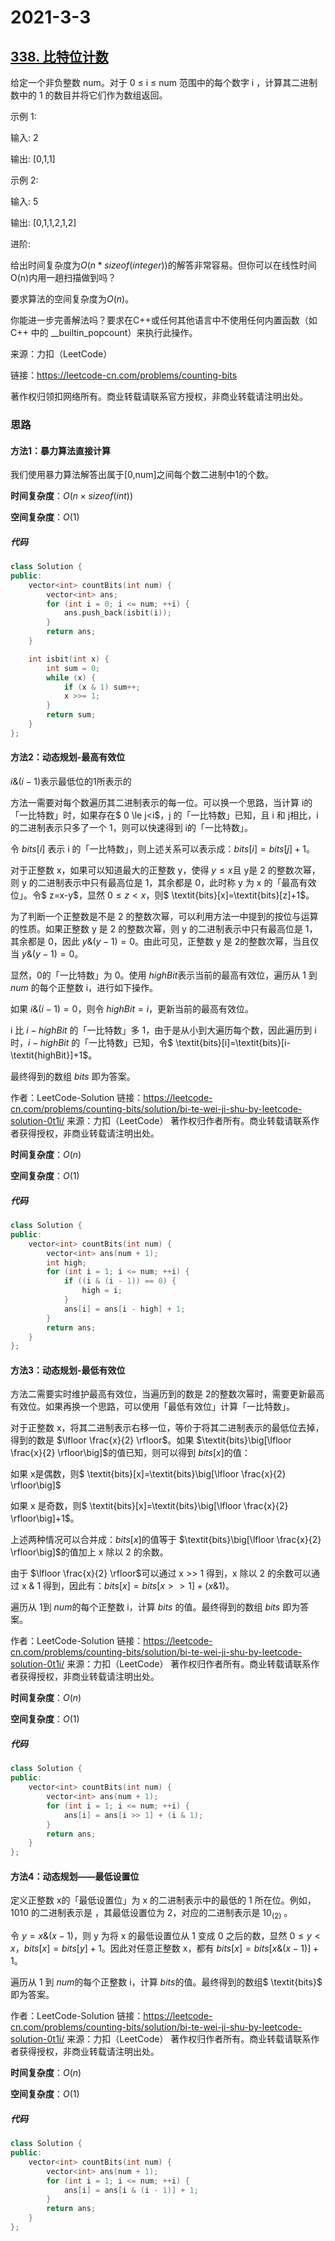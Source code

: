 # 2021-3-3

## [338. 比特位计数](https://leetcode-cn.com/problems/counting-bits/)

给定一个非负整数 num。对于 0 ≤ i ≤ num 范围中的每个数字 i ，计算其二进制数中的 1 的数目并将它们作为数组返回。

示例 1:

输入: 2

输出: [0,1,1]

示例 2:

输入: 5

输出: [0,1,1,2,1,2]

进阶:

给出时间复杂度为$O(n*sizeof(integer))$的解答非常容易。但你可以在线性时间O(n)内用一趟扫描做到吗？

要求算法的空间复杂度为$O(n)$。

你能进一步完善解法吗？要求在C++或任何其他语言中不使用任何内置函数（如 C++ 中的 __builtin_popcount）来执行此操作。

来源：力扣（LeetCode）

链接：https://leetcode-cn.com/problems/counting-bits

著作权归领扣网络所有。商业转载请联系官方授权，非商业转载请注明出处。

### 思路

#### 方法1：暴力算法直接计算



我们使用暴力算法解答出属于[0,num]之间每个数二进制中1的个数。

**时间复杂度**：$O(n\times sizeof(int))$

**空间复杂度**：$O(1)$

##### 代码

```cpp
class Solution {
public:
    vector<int> countBits(int num) {
        vector<int> ans;
        for (int i = 0; i <= num; ++i) {
            ans.push_back(isbit(i));
        }
        return ans;
    }

    int isbit(int x) {
        int sum = 0;
        while (x) {
            if (x & 1) sum++;
            x >>= 1;
        }
        return sum;
    }
};
```

#### 方法2：动态规划-最高有效位

$i\&(i - 1)$表示最低位的1所表示的

方法一需要对每个数遍历其二进制表示的每一位。可以换一个思路，当计算 i的「一比特数」时，如果存在$ 0 \le j<i$，j 的「一比特数」已知，且 i 和 j相比，i的二进制表示只多了一个 1，则可以快速得到 i的「一比特数」。

令 $\textit{bits}[i]$ 表示 i 的「一比特数」，则上述关系可以表示成：$\textit{bits}[i]= \textit{bits}[j]+1$。

对于正整数 x，如果可以知道最大的正整数 y，使得 $y \le x$且 y是 2 的整数次幂，则 y 的二进制表示中只有最高位是 1，其余都是 0，此时称 y 为 x 的「最高有效位」。令$ z=x-y$，显然 $0 \le z<x$，则$ \textit{bits}[x]=\textit{bits}[z]+1$。

为了判断一个正整数是不是 2 的整数次幂，可以利用方法一中提到的按位与运算的性质。如果正整数 y 是 2 的整数次幂，则 y 的二进制表示中只有最高位是 1，其余都是 0，因此 $y \&(y-1)=0$。由此可见，正整数 y 是 2的整数次幂，当且仅当 $y \&(y-1)=0$。

显然，0的「一比特数」为 0。使用 $\textit{highBit}$表示当前的最高有效位，遍历从 1 到 $\textit{num}$ 的每个正整数 i，进行如下操作。

如果 $i \&(i-1)=0$，则令 $\textit{highBit}=i$，更新当前的最高有效位。

i 比 $i-\textit{highBit}$ 的「一比特数」多 1，由于是从小到大遍历每个数，因此遍历到 i时，$i-\textit{highBit}$ 的「一比特数」已知，令$ \textit{bits}[i]=\textit{bits}[i-\textit{highBit}]+1$。

最终得到的数组 $\textit{bits}$ 即为答案。

作者：LeetCode-Solution
链接：https://leetcode-cn.com/problems/counting-bits/solution/bi-te-wei-ji-shu-by-leetcode-solution-0t1i/
来源：力扣（LeetCode）
著作权归作者所有。商业转载请联系作者获得授权，非商业转载请注明出处。



**时间复杂度**：$O(n)$

**空间复杂度**：$O(1)$

##### 代码

```cpp
class Solution {
public:
    vector<int> countBits(int num) {
        vector<int> ans(num + 1);
        int high;
        for (int i = 1; i <= num; ++i) {
            if ((i & (i - 1)) == 0) {
                high = i;
            }
            ans[i] = ans[i - high] + 1;
        }
        return ans;
    }
};
```

#### 方法3：动态规划-最低有效位

方法二需要实时维护最高有效位，当遍历到的数是 2的整数次幂时，需要更新最高有效位。如果再换一个思路，可以使用「最低有效位」计算「一比特数」。

对于正整数 x，将其二进制表示右移一位，等价于将其二进制表示的最低位去掉，得到的数是 $\lfloor \frac{x}{2} \rfloor$。如果 $\textit{bits}\big[\lfloor \frac{x}{2} \rfloor\big]$的值已知，则可以得到 $\textit{bits}[x]$的值：

如果 x是偶数，则$ \textit{bits}[x]=\textit{bits}\big[\lfloor \frac{x}{2} \rfloor\big]$

如果 x 是奇数，则$ \textit{bits}[x]=\textit{bits}\big[\lfloor \frac{x}{2} \rfloor\big]+1$。

上述两种情况可以合并成：$\textit{bits}[x]$的值等于 $\textit{bits}\big[\lfloor \frac{x}{2} \rfloor\big]$的值加上 x 除以 2 的余数。

由于 $\lfloor \frac{x}{2} \rfloor$可以通过 x >> 1 得到，x 除以 2 的余数可以通过 x \& 1 得到，因此有：$\textit{bits}[x]=\textit{bits}[x>>1]+(x \& 1)$。

遍历从 1到 $\textit{num}$的每个正整数 i，计算 $\textit{bits}$ 的值。最终得到的数组 $\textit{bits}$ 即为答案。

作者：LeetCode-Solution
链接：https://leetcode-cn.com/problems/counting-bits/solution/bi-te-wei-ji-shu-by-leetcode-solution-0t1i/
来源：力扣（LeetCode）
著作权归作者所有。商业转载请联系作者获得授权，非商业转载请注明出处。



**时间复杂度**：$O(n)$

**空间复杂度**：$O(1)$

##### 代码

```cpp
class Solution {
public:
    vector<int> countBits(int num) {
        vector<int> ans(num + 1);
        for (int i = 1; i <= num; ++i) {
            ans[i] = ans[i >> 1] + (i & 1);
        }
        return ans;
    }
};
```



#### 方法4：动态规划——最低设置位

定义正整数 x的「最低设置位」为 x 的二进制表示中的最低的 1 所在位。例如，1010 的二进制表示是 
 ，其最低设置位为 2，对应的二进制表示是 $10_{(2)}$ 。

令 $y=x \&(x-1)$，则 y 为将 x 的最低设置位从 1 变成 0 之后的数，显然 $0 \le y<x$，$\textit{bits}[x]=\textit{bits}[y]+1$。因此对任意正整数 x，都有 $\textit{bits}[x]=\textit{bits}[x \&(x-1)]+1$。

遍历从 1 到 $\textit{num}$的每个正整数 i，计算 $\textit{bits}$的值。最终得到的数组$ \textit{bits}$ 即为答案。

作者：LeetCode-Solution
链接：https://leetcode-cn.com/problems/counting-bits/solution/bi-te-wei-ji-shu-by-leetcode-solution-0t1i/
来源：力扣（LeetCode）
著作权归作者所有。商业转载请联系作者获得授权，非商业转载请注明出处。



**时间复杂度**：$O(n)$

**空间复杂度**：$O(1)$

##### 代码

```cpp
class Solution {
public:
    vector<int> countBits(int num) {
        vector<int> ans(num + 1);
        for (int i = 1; i <= num; ++i) {
            ans[i] = ans[i & (i - 1)] + 1;
        }
        return ans;
    }
};
```

